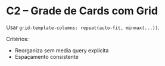 # C2 – Grade de Cards com Grid

Usar `grid-template-columns: repeat(auto-fit, minmax(...))`.

Critérios:
- Reorganiza sem media query explícita
- Espaçamento consistente